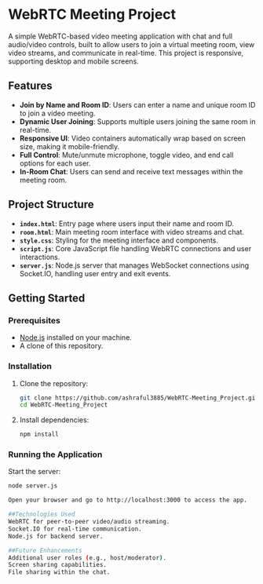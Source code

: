# WebRTC Meeting Project

A simple WebRTC-based video meeting application with chat and full audio/video controls, built to allow users to join a virtual meeting room, view video streams, and communicate in real-time. This project is responsive, supporting desktop and mobile screens.

## Features
- **Join by Name and Room ID**: Users can enter a name and unique room ID to join a video meeting.
- **Dynamic User Joining**: Supports multiple users joining the same room in real-time.
- **Responsive UI**: Video containers automatically wrap based on screen size, making it mobile-friendly.
- **Full Control**: Mute/unmute microphone, toggle video, and end call options for each user.
- **In-Room Chat**: Users can send and receive text messages within the meeting room.

## Project Structure
- **`index.html`**: Entry page where users input their name and room ID.
- **`room.html`**: Main meeting room interface with video streams and chat.
- **`style.css`**: Styling for the meeting interface and components.
- **`script.js`**: Core JavaScript file handling WebRTC connections and user interactions.
- **`server.js`**: Node.js server that manages WebSocket connections using Socket.IO, handling user entry and exit events.

## Getting Started

### Prerequisites
- [Node.js](https://nodejs.org/) installed on your machine.
- A clone of this repository.

### Installation
1. Clone the repository:
   ```bash
   git clone https://github.com/ashraful3885/WebRTC-Meeting_Project.git
   cd WebRTC-Meeting_Project
2. Install dependencies:
   ```bash
   npm install
### Running the Application
Start the server:
```bash
node server.js

Open your browser and go to http://localhost:3000 to access the app.

##Technologies Used
WebRTC for peer-to-peer video/audio streaming.
Socket.IO for real-time communication.
Node.js for backend server.

##Future Enhancements
Additional user roles (e.g., host/moderator).
Screen sharing capabilities.
File sharing within the chat.
